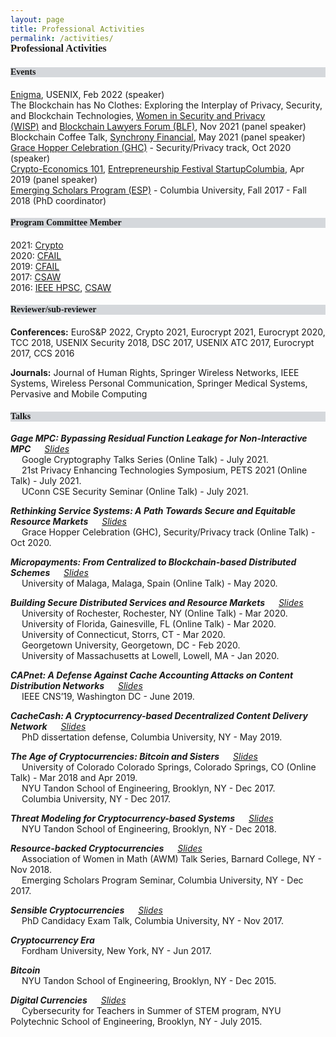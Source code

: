 ```yaml
---
layout: page
title: Professional Activities
permalink: /activities/
---
```


<h3 style="font-family: 'Comic Sans MS'; margin-top: -30px;">Professional Activities</h3>

<h4 style="font-family: 'Comic Sans MS'; background-color:rgb(213, 216, 220);">Events</h4> 

[Enigma](https://www.usenix.org/conference/enigma2022), USENIX, Feb 2022 (speaker) <br/>
The Blockchain has No Clothes: Exploring the Interplay of Privacy, Security, and Blockchain Technologies, [Women in Security and Privacy (WISP)](https://www.wisporg.com/) and [Blockchain Lawyers Forum (BLF)](https://www.blockchainlawyersforum.com/), Nov 2021 (panel speaker) <br/>
Blockchain Coffee Talk, [Synchrony Financial](https://www.synchrony.com/), May 2021 (panel speaker) <br/>
[Grace Hopper Celebration (GHC)](https://ghc.anitab.org/) - Security/Privacy track, Oct 2020 (speaker) <br/>
[Crypto-Economics 101](https://startup-columbia.squarespace.com/panels-keynotes/2019/04/06/crypto-economics-101), [Entrepreneurship Festival StartupColumbia](https://www.startupcolumbia.org/2019-festival), Apr 2019 (panel speaker) <br/>
[Emerging Scholars Program (ESP)](https://www.cs.columbia.edu/esp/) - Columbia University, Fall 2017 - Fall 2018 (PhD coordinator) <br/>


<h4 style="font-family: 'Comic Sans MS'; background-color:rgb(213, 216, 220);">Program Committee Member</h4> 

2021: [Crypto](https://crypto.iacr.org/2021/) <br/>
2020: [CFAIL](https://www.cfail.org/cfail-2020) <br/>
2019: [CFAIL](https://www.cfail.org/past-events) <br/>
2017: [CSAW](https://engineering.nyu.edu/events/2017/11/09/cyber-security-awareness-week-csaw-2017) <br/>
2016: [IEEE HPSC](https://csis.pace.edu/BigDataSecurity/BigDataSecurity2016/hpsccommittee.htm), [CSAW](https://engineering.nyu.edu/events/2016/11/10/csaw-16) <br/>


<h4 style="font-family: 'Comic Sans MS'; background-color:rgb(213, 216, 220);">Reviewer/sub-reviewer</h4>

**Conferences:** EuroS&P 2022, Crypto 2021, Eurocrypt 2021, Eurocrypt 2020, TCC 2018, USENIX Security 2018, DSC 2017, USENIX ATC 2017, Eurocrypt 2017, CCS 2016 <br/>

**Journals:** Journal of Human Rights, Springer Wireless Networks, IEEE Systems, Wireless Personal Communication, Springer Medical Systems, Pervasive and Mobile Computing <br/>


<h4 style="font-family: 'Comic Sans MS'; background-color:rgb(213, 216, 220);">Talks</h4> 

***Gage MPC: Bypassing Residual Function Leakage for Non-Interactive MPC*** &emsp; [_Slides_](../slides/gagempc-pets-2021.pdf)<br/> 
&emsp; Google Cryptography Talks Series (Online Talk) - July 2021.<br/>
&emsp; 21st Privacy Enhancing Technologies Symposium, PETS 2021 (Online Talk) - July 2021.<br/>
&emsp; UConn CSE Security Seminar (Online Talk) - July 2021.

***Rethinking Service Systems: A Path Towards Secure and Equitable Resource Markets*** &emsp; [_Slides_](../slides/ghc-2020-talk.pdf)<br/> 
&emsp; Grace Hopper Celebration (GHC), Security/Privacy track (Online Talk) - Oct 2020.

***Micropayments: From Centralized to Blockchain-based Distributed Schemes*** &emsp; [_Slides_](../slides/micropayments-talk.pdf)<br/> 
&emsp; University of Malaga, Malaga, Spain (Online Talk) - May 2020.

***Building Secure Distributed Services and Resource Markets*** &emsp; [_Slides_](../slides/job-talk.pdf)<br/> 
&emsp; University of Rochester, Rochester, NY (Online Talk) - Mar 2020.<br/>
&emsp; University of Florida, Gainesville, FL (Online Talk) - Mar 2020.<br/>
&emsp; University of Connecticut, Storrs, CT - Mar 2020.<br/>
&emsp; Georgetown University, Georgetown, DC - Feb 2020.<br/>
&emsp; University of Massachusetts at Lowell, Lowell, MA - Jan 2020.<br/>

***CAPnet: A Defense Against Cache Accounting Attacks on Content Distribution Networks*** &emsp; [_Slides_](../slides/capnet-cns-2019.pdf)<br/> 
&emsp; IEEE CNS’19, Washington DC - June 2019.

***CacheCash: A Cryptocurrency-based Decentralized Content Delivery Network*** &emsp; [_Slides_](../slides/cachecash-thesis-defense.pdf)<br/>
&emsp; PhD dissertation defense, Columbia University, NY - May 2019. 

***The Age of Cryptocurrencies: Bitcoin and Sisters*** &emsp; [_Slides_](../slides/age-of-cryptocurrencies.pdf)<br/>
&emsp; University of Colorado Colorado Springs, Colorado Springs, CO (Online Talk) - Mar 2018 and Apr 2019.<br/>
&emsp; NYU Tandon School of Engineering, Brooklyn, NY - Dec 2017.<br/>
&emsp; Columbia University, NY - Dec 2017.

***Threat Modeling for Cryptocurrency-based Systems*** &emsp; [_Slides_](../slides/threat-modeling-for-cryptocurrency-based-systems.pdf)<br/>
&emsp; NYU Tandon School of Engineering, Brooklyn, NY - Dec 2018. 

***Resource-backed Cryptocurrencies*** &emsp; [_Slides_](../slides/resource-backed-cryptocurrencies-talk.pdf)<br/>
&emsp; Association of Women in Math (AWM) Talk Series, Barnard College, NY - Nov 2018.<br/>
&emsp; Emerging Scholars Program Seminar, Columbia University, NY - Dec 2017.

***Sensible Cryptocurrencies*** &emsp; [_Slides_](../slides/sensible-cryptocurrencies-talk.pdf)<br/>
&emsp; PhD Candidacy Exam Talk, Columbia University, NY - Nov 2017.

***Cryptocurrency Era***<br/>
&emsp; Fordham University, New York, NY - Jun 2017. 

***Bitcoin***<br/>
&emsp; NYU Tandon School of Engineering, Brooklyn, NY - Dec 2015. 

***Digital Currencies*** &emsp; [_Slides_](../slides/Digital-currencies-talk.pdf)<br/>
&emsp; Cybersecurity for Teachers in Summer of STEM program, NYU Polytechnic School of Engineering, Brooklyn, NY - July 2015.<br/><br/> 

